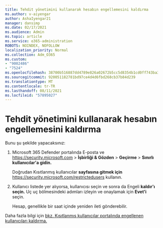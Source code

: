 ```yaml
---
title: Tehdit yönetimini kullanarak hesabın engellemesini kaldırma
ms.author: v-aiyengar
author: AshaIyengar21
manager: dansimp
ms.date: 02/17/2021
ms.audience: Admin
ms.topic: article
ms.service: o365-administration
ROBOTS: NOINDEX, NOFOLLOW
localization_priority: Normal
ms.collection: Adm_O365
ms.custom:
- "9002486"
- "7524"
ms.openlocfilehash: 38700b516887dd4789e826a02672b5cc5d8354b1cd0ff743ba321724903413ba
ms.sourcegitcommit: 920051182781bd97ce4d4d6fbd268cb37b84d239
ms.translationtype: MT
ms.contentlocale: tr-TR
ms.lasthandoff: 08/11/2021
ms.locfileid: "57895027"
---
```

# <a name="unblock-an-account-by-using-threat-management"></a>Tehdit yönetimini kullanarak hesabın engellemesini kaldırma

Bunu şu şekilde yapacaksınız:

1. Microsoft 365 Defender portalında E-posta ve <https://security.microsoft.com> \> **İşbirliği & Gözden** \> **Geçirme** \> **Sınırlı kullanıcılar'a gidin.**

   Doğrudan Kısıtlanmış kullanıcılar **sayfasına gitmek için** <https://security.microsoft.com/restrictedusers> kullanın.

2. Kullanıcı listede yer alıyorsa, kullanıcısı seçin ve sonra da Engeli **kaldır'ı seçin.** Uç uç bölmesindeki adımları izleyin ve onaylamak için **Evet'i** seçin.

   Hesap, genellikle bir saat içinde yeniden ileti gönderebilir.

Daha fazla bilgi için [bkz. Kısıtlanmış kullanıcılar portalında engellenen kullanıcıları kaldırma.](https://docs.microsoft.com/microsoft-365/security/office-365-security/removing-user-from-restricted-users-portal-after-spam)
